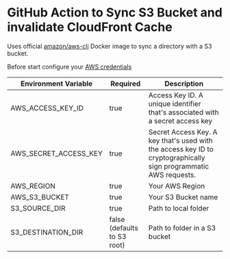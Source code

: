 # GitHub Action to Sync S3 Bucket and invalidate CloudFront Cache

Uses official [amazon/aws-cli](https://hub.docker.com/r/amazon/aws-cli) Docker image to sync a directory with a S3 bucket.

Before start configure your [AWS credentials](https://docs.aws.amazon.com/cli/latest/userguide/cli-configure-quickstart.html#cli-configure-quickstart-creds-create)


| Environment Variable  | Required                    | Description                                                                                                      | 
|-----------------------|-----------------------------|------------------------------------------------------------------------------------------------------------------|
| AWS_ACCESS_KEY_ID     | true                        | Access Key ID. A unique identifier that's associated with a secret access key                                    |
| AWS_SECRET_ACCESS_KEY | true                        | Secret Access Key. A key that's used with the access key ID to cryptographically sign programmatic AWS requests. |
| AWS_REGION            | true                        | Your AWS Region                                                                                                  |
| AWS_S3_BUCKET         | true                        | Your S3 Bucket name                                                                                              |
| S3_SOURCE_DIR         | true                        | Path to local folder                                                                                             |
| S3_DESTINATION_DIR    | false (defaults to S3 root) | Path to folder in a S3 bucket                                                                                    |
